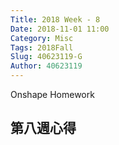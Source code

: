 ```yaml
---
Title: 2018 Week - 8
Date: 2018-11-01 11:00
Category: Misc
Tags: 2018Fall
Slug: 40623119-G
Author: 40623119
---
```


Onshape Homework

<!-- PELICAN_END_SUMMARY -->

第八週心得
----

